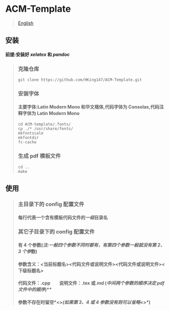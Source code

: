 # ACM-Template

> [English](./README.md)

## 安装

#### 前提:安装好 _xelatex_ 和 _pandoc_

> ### 克隆仓库
>
> ```shell
> git clone https://github.com/HKing147/ACM-Template.git
> ```
>
> ### 安装字体
>
> #### 主要字体:Latin Modern Mono 和华文楷体,代码字体为 Consolas,代码注释字体为 Latin Modern Mono
>
> ```shell
> cd ACM-template/.fonts/
> cp ./* /usr/share/fonts/
> mkfontscale
> mkfontdir
> fc-cache
> ```
>
> ### 生成 pdf 模板文件
>
> ```shell
> cd ..
> make
> ```

## 使用

> ### 主目录下的 config 配置文件
>
> #### 每行代表一个含有模板代码文件的*一级*目录名
>
> ### 其它子目录下的 config 配置文件
>
> #### 有 4 个参数(*注:一般四个参数不同时都有，有第四个参数一般就没有第 2、3 个参*数)
>
> #### 参数含义：<当前标题名><代码文件或说明文件><代码文件或说明文件><下级标题名>
>
> #### 代码文件：.cpp&emsp;&emsp;说明文件：.tex 或.md (_中间两个参数的顺序决定 pdf 文件中的顺序_)\*\*
>
> #### 参数不存在时留空*<>*(如果第 3、4 或 4 参数没有则可以省略*<>*)
